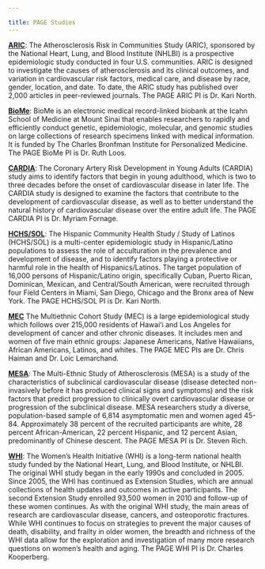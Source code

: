 ```yaml
---

title: PAGE Studies
---
```


**[ARIC](#)**: The Atherosclerosis Risk in Communities Study (ARIC), sponsored by the National Heart, Lung, and Blood Institute (NHLBI) is a prospective epidemiologic study conducted in four U.S. communities.  ARIC is designed to investigate the causes of atherosclerosis and its clinical outcomes, and variation in cardiovascular risk factors, medical care, and disease by race, gender, location, and date. To date, the ARIC study has published over 2,000 articles in peer-reviewed journals.  The PAGE ARIC PI is Dr. Kari North.

**[BioMe](#)**: BioMe is an electronic medical record-linked biobank at the Icahn School of Medicine at Mount Sinai that enables researchers to rapidly and efficiently conduct genetic, epidemiologic, molecular, and genomic studies on large collections of research specimens linked with medical information.  It is funded by The Charles Bronfman Institute for Personalized Medicine. The PAGE BioMe PI is Dr. Ruth Loos.

**[CARDIA](#)**: The Coronary Artery Risk Development in Young Adults (CARDIA) study aims to identify factors that begin in young adulthood, which is two to three decades before the onset of cardiovascular disease in later life. The CARDIA study is designed to examine the factors that contribute to the development of cardiovascular disease, as well as to better understand the natural history of cardiovascular disease over the entire adult life. The PAGE CARDIA PI is Dr. Myriam Fornage.

**[HCHS/SOL](#)**: The Hispanic Community Health Study / Study of Latinos (HCHS/SOL) is a multi-center epidemiologic study in Hispanic/Latino populations to assess the role of acculturation in the prevalence and development of disease, and to identify factors playing a protective or harmful role in the health of Hispanics/Latinos. The target population of 16,000 persons of Hispanic/Latino origin, specifically Cuban, Puerto Rican, Dominican, Mexican, and Central/South American, were recruited through four Field Centers in Miami, San Diego, Chicago and the Bronx area of New York. The PAGE HCHS/SOL PI is Dr. Kari North.

**[MEC](#)** The Multiethnic Cohort Study (MEC) is a large epidemiological study which follows over 215,000 residents of Hawaiʻi and Los Angeles for development of cancer and other chronic diseases. It includes men and women of five main ethnic groups: Japanese Americans, Native Hawaiians, African Americans, Latinos, and whites. The PAGE MEC PIs are Dr. Chris Haiman and Dr. Loic Lemarchand.

**[MESA](#)**: The Multi-Ethnic Study of Atherosclerosis (MESA) is a study of the characteristics of subclinical cardiovascular disease (disease detected non-invasively before it has produced clinical signs and symptoms) and the risk factors that predict progression to clinically overt cardiovascular disease or progression of the subclinical disease. MESA researchers study a diverse, population-based sample of 6,814 asymptomatic men and women aged 45-84. Approximately 38 percent of the recruited participants are white, 28 percent African-American, 22 percent Hispanic, and 12 percent Asian, predominantly of Chinese descent. The PAGE MESA PI is Dr. Steven Rich.

**[WHI](http://www.whi.org/)**: The Women’s Health Initiative (WHI) is a long-term national health study funded by the National Heart, Lung, and Blood Institute, or NHLBI. The original WHI study began in the early 1990s and concluded in 2005. Since 2005, the WHI has continued as Extension Studies, which are annual collections of health updates and outcomes in active participants. The second Extension Study enrolled 93,500 women in 2010 and follow-up of these women continues. As with the original WHI study, the main areas of research are cardiovascular disease, cancers, and osteoporotic fractures. While WHI continues to focus on strategies to prevent the major causes of death, disability, and frailty in older women, the breadth and richness of the WHI data allow for the exploration and investigation of many more research questions on women’s health and aging. The PAGE WHI PI is Dr. Charles Kooperberg.
